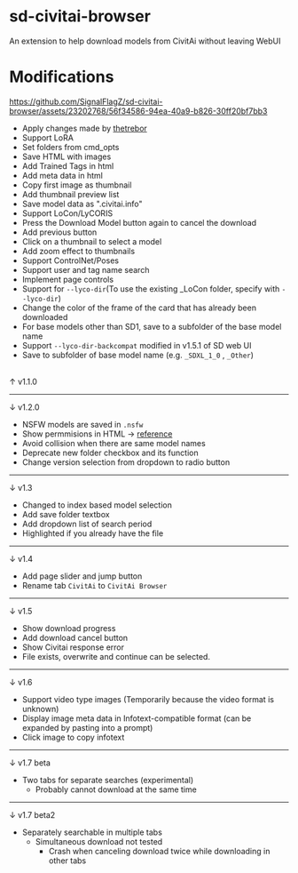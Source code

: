 # sd-civitai-browser
An extension to help download models from CivitAi without leaving WebUI

# Modifications

https://github.com/SignalFlagZ/sd-civitai-browser/assets/23202768/56f34586-94ea-40a9-b826-30ff20bf7bb3

- Apply changes made by [thetrebor](https://github.com/thetrebor/sd-civitai-browser)
- Support LoRA
- Set folders from cmd_opts
- Save HTML with images
- Add Trained Tags in html
- Add meta data in html
- Copy first image as thumbnail
- Add thumbnail preview list
- Save model data as ".civitai.info"
- Support LoCon/LyCORIS
- Press the Download Model button again to cancel the download
- Add previous button
- Click on a thumbnail to select a model
- Add zoom effect to thumbnails
- Support ControlNet/Poses
- Support user and tag name search
- Implement page controls
- Support for `--lyco-dir`(To use the existing _LoCon folder, specify with `--lyco-dir`)
- Change the color of the frame of the card that has already been downloaded
- For base models other than SD1, save to a subfolder of the base model name
- Support `--lyco-dir-backcompat` modified in v1.5.1 of SD web UI
- Save to subfolder of base model name (e.g. `_SDXL_1_0` , `_Other`)

<br/>↑ v1.1.0

---
↓ v1.2.0
- NSFW models are saved in `.nsfw`
- Show permmisions in HTML -> [reference](https://github.com/civitai/civitai/blob/main/src/components/PermissionIndicator/PermissionIndicator.tsx#L15)
- Avoid collision when there are same model names
- Deprecate new folder checkbox and its function
- Change version selection from dropdown to radio button
---
↓ v1.3
- Changed to index based model selection
- Add save folder textbox
- Add dropdown list of search period
- Highlighted if you already have the file
---
↓ v1.4
- Add page slider and jump button
- Rename tab `CivitAi` to `CivitAi Browser`
---
↓ v1.5
- Show download progress
- Add download cancel button
- Show Civitai response error
- File exists, overwrite and continue can be selected.
---
↓ v1.6
- Support video type images (Temporarily because the video format is unknown)
- Display image meta data in Infotext-compatible format (can be expanded by pasting into a prompt)
- Click image to copy infotext
---
↓ v1.7 beta
- Two tabs for separate searches (experimental)
  - Probably cannot download at the same time
---
↓ v1.7 beta2
- Separately searchable in multiple tabs
  - Simultaneous download not tested
    - Crash when canceling download twice while downloading in other tabs
